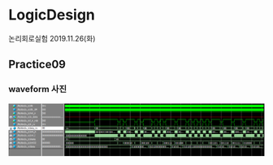 # LogicDesign

논리회로실험 2019.11.26(화)

## Practice09
### waveform  사진
![](https://github.com/hyeyeonkang/LogicDesign/blob/master/practice9_fpga/prj09.PNG)


<!--stackedit_data:
eyJoaXN0b3J5IjpbLTExNDE4NTM0NjNdfQ==
-->